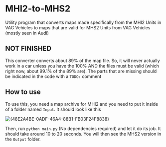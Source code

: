 # MHI2-to-MHS2
Utility program that converts maps made specifically from the MHI2 Units in VAG Vehicles to maps that are valid for MHS2 Units from VAG Vehicles (mostly seen in Audi)

## NOT FINISHED
This converter converts about 89% of the map file. So, it will never actually work in a car unless you have the 100% AND the files must be valid (which right now, about 99.1% of the 89% are). The parts that are missing should be indicated in the code with a `TODO:` comment

## How to use
To use this, you need a map archive for MHI2 and you need to put it inside of a folder named `Input`. It should look like this

![{48E2A4BE-0ADF-46A4-88B1-FB03F24F8838}](https://github.com/user-attachments/assets/ac45b2ef-d5d3-4a02-ab49-daec5b1d40ea)

Then, run `python main.py` (No dependencies required) and let it do its job. It should take around 10 to 20 seconds. You will then see the MHS2 version in the `Output` folder.
